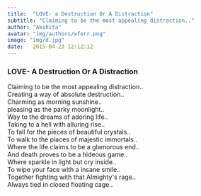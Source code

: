 ```yaml
---
title:  "LOVE- a Destruction Or A Distraction"
subtitle: "Claiming to be the most appealing distraction.."
author: "Akshita"
avatar: "img/authors/wferr.png"
image: "img/d.jpg"
date:   2015-04-23 12:12:12
---
```


### LOVE- A Destruction Or A Distraction


Claiming to be the most appealing distraction..<br />
Creating a way of absolute destruction..<br />
Charming as morning sunshine..<br />
pleasing as the parky moonlight..<br />
Way to the dreams of adoring life..<br />
Taking to a hell with alluring rise..<br />
To fall for the pieces of beautiful crystals..<br />
To walk to the places of majestic immortals..<br />
Where the life claims to be a glamorous end..<br />
And death proves to be a hideous game..<br />
Where sparkle in light but cry inside..<br />
To wipe your face with a insane smile..<br />
Together fighting with that Almighty's rage..<br />
Always tied in closed floating cage..<br />